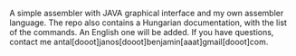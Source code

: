 A simple assembler with JAVA graphical interface and my own assembler language. The repo also contains a Hungarian documentation, with the list of the commands. An English one will be added. If you have questions, contact me antal[dooot]janos[dooot]benjamin[aaat]gmail[dooot]com.
